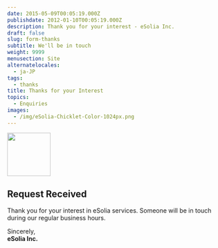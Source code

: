 ```yaml
---
date: 2015-05-09T00:05:19.000Z
publishdate: 2012-01-10T00:05:19.000Z
description: Thank you for your interest - eSolia Inc.
draft: false
slug: form-thanks
subtitle: We'll be in touch
weight: 9999
menusection: Site
alternatelocales:
  - ja-JP
tags:
  - thanks
title: Thanks for your Interest
topics:
  - Enquiries
images:
  - /img/eSolia-Chicklet-Color-1024px.png
---
```


<div class="image-container">
<img class="materialboxed right responsive-img" data-caption="Security vs Convenience" width="100" src="/img/eSolia-Chicklet-Color-1024px.png">
</div>

## Request Received

Thank you for your interest in eSolia services. Someone will be in touch during our regular business hours.

Sincerely,  
**eSolia Inc.**
